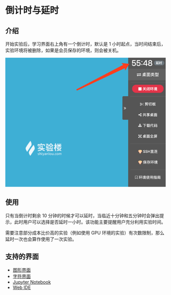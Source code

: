 # 倒计时与延时

## 介绍

开始实验后，学习界面右上角有一个倒计时，默认是 1 小时起点，当时间结束后，实验环境将被删除，如果是会员保存的环境，则会被关机。

![countdown](../images/countdown.png)

## 使用

只有当倒计时剩余 10 分钟的时候才可以延时，当临近十分钟和五分钟时会弹出提示，此时用户可以选择是否延时一小时。该功能主要提醒用户充分利用实验时间。

需要注意部分成本比价高的实验（例如使用 GPU 环境的实验）有次数限制，那么延时一次也会算作使用了一次实验。

## 支持的界面

* [图形界面](../feature/desktop.md)
* [字符界面](../feature/terminal.md)
* [Jupyter Notebook](feature/notebook.md)
* [Web IDE](../feature/webide.md)


